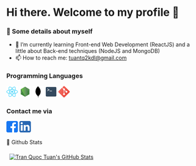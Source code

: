 # Hi there. Welcome to my profile 👋

### :boy: Some details about myself

- 🌱 I’m currently learning Front-end Web Development (ReactJS) and a little about Back-end techniques (NodeJS and MongoDB)
- 📫 How to reach me: tuantq2kdl@gmail.com

### Programming Languages
[](./assets/javascript.png) 
![](./assets/react2.png) 
![](./assets/nodejs.png) 
![](./assets/mongo.png) 
![](./assets/terminal.png) 
![](./assets/git.png) 

### Contact me via
[![Facebook Badge](./assets/fb.png)](https://www.facebook.com/tuantq2000) 
[![LinkedIn Badge](./assets/linkedin.png)](https://www.linkedin.com/in/tranquoctuan-frontenddev/)

:tada: Github Stats

<a href="https://github.com/tqtuandev">
  <img align="center" style="margin:0.5rem" src="https://github-readme-stats.vercel.app/api?username=tqtuandev&show_icons=true&line_height=27&count_private=true&title_color=ffffff&text_color=c9cacc&icon_color=4AB097&bg_color=1A2B34" alt="Tran Quoc Tuan's GitHub Stats" />
</a>